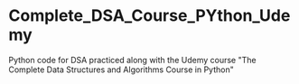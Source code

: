 # Complete_DSA_Course_PYthon_Udemy
Python code for DSA practiced along with the Udemy course "The Complete Data Structures and Algorithms Course in Python"
